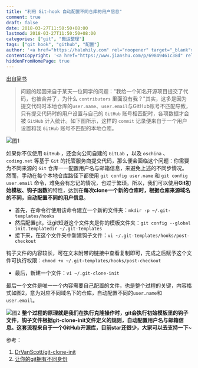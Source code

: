 ```yaml
---
title: "利用 Git-hook 自动配置不同仓库的用户信息"
comment: true
draft: false
date: 2018-03-27T11:50:50+08:00
lastmod: 2018-03-27T11:50:50+08:00
categories: ["git", "搬运整理"]
tags: ["git hook", "github", "配置"]
author: '<a href="https://halohily.com" rel="noopener" target="_blank">halohily</a>'
contentCopyright: '<a href="https://www.jianshu.com/p/69849461c38d" rel="noopener" target="_blank">See origin</a>'
hiddenFromHomePage: true
---
```


[出自简书](https://www.jianshu.com/p/69849461c38d "Permalink to 利用 Git-hook 自动配置不同仓库的用户信息 - 简书")


> 问题的起因来自于某天一位同学的问题："我给一个知名开源项目提交了代码，也被合并了，为什么 `contributors` 里面没有我？"其实，这多是因为提交代码时本地仓库的`user.name`、`user.email`与GitHub账号不匹配导致，只有提交代码时的用户设置与自己的 `GitHub` 账号相匹配时，各项数据才会被 `GitHub` 计入统计。如下图所示，这样的 `commit` 记录便来自于一个用户设置和我 `GitHub` 账号不匹配的本地仓库。

<!-- more -->

![图1](https://upload-images.jianshu.io/upload_images/3587644-4d7e09639106ab82..jpg?imageMogr2/auto-orient/)

如果你不仅使用 `GitHub` ，还会向公司自建的 `GitLab` ，以及 `oschina` 、`coding.net` 等基于 `Git` 的托管服务商提交代码，那么便会面临这个问题：你需要为不同来源的 `Git` 仓库一一配置用户名与邮箱信息，来避免上述的不同步情况。然而，手动在每个本地仓库路径下都使用 `git config user.name` 和 `git config user.email` 命令，难免会有忘记的情况，也过于繁琐。所以，我们可以使用**Git初始模板、钩子函数**的特性，达到在**每次clone一个新的仓库时，根据仓库来源域名的不同，自动配置不同的用户信息**。

* 首先，在命令行使用该命令建立一个新的文件夹：`mkdir -p ~/.git-templates/hooks`
* 然后配置git，让git知道这个文件夹是你的模板文件夹：`git config --global init.templatedir ~/.git-templates`
* 接下来，在这个文件夹中新建钩子文件：`vi ~/.git-templates/hooks/post-checkout`

钩子文件的内容较长，可在文末附带的链接中查看复制即可，完成之后赋予这个文件可执行权限：`chmod +x ~/.git-templates/hooks/post-checkout`

* 最后，新建一个文件：`vi ~/.git-clone-init`

最后一个文件是唯一一个内容需要自己配置的文件，也是整个过程的关键，内容格式如图2，意为对应不同域名下的仓库，自动配置不同的`user.name`和`user.email`。

![图2](https://upload-images.jianshu.io/upload_images/3587644-63e2cc8365372415..jpg?imageMogr2/auto-orient/)
**整个过程的原理就是我们在执行克隆操作时，git会执行初始模板里的钩子文件，钩子文件根据git-clone-init文件定义的规则，自动配置用户名与邮箱信息。这套流程来自于一个GitHub开源库，目前star还很少，大家可以去支持一下~**

参考：

1. [DrVanScott/git-clone-init][1]
2. [让你的git拥有不同身份][2]

[1]: https://github.com/DrVanScott/git-clone-init
[2]: https://segmentfault.com/a/1190000013283182